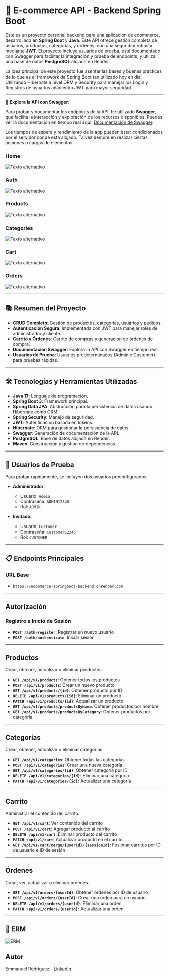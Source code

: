 # 🛒 E-commerce API - Backend Spring Boot

Este es un proyecto personal backend para una aplicación de ecommerce, desarrollado en **Spring Boot** y **Java**. Este API ofrece gestión completa de usuarios, productos, categorías, y ordenes, con una seguridad robusta mediante **JWT**. El proyecto incluye usuarios de prueba, está documentado con Swagger para facilitar la integración y prueba de endpoints, y utiliza una base de datos **PostgreSQL** alojada en Render. 

La idea principal de este proyecto fue asentar las bases y buenas practicas de lo que es el framework de Spring Boot tan utilizado hoy en dia. Utilizando Hibernate a nivel ORM y Security para manejar los Login y Registros de usuarios añadiendo JWT para mayor seguridad.

---

  🔹 **Explora la API con Swagger**:  
  
Para probar y documentar los endpoints de la API, he utilizado **Swagger**, que facilita la interacción y exploración de los recursos disponibles. Puedes ver la documentación en tiempo real aquí: [Documentación de Swagger](https://ecommerce-springboot-backend.onrender.com/swagger-ui.html).

Los tiempos de espera y rendimiento de la app pueden estar condicionados por el servidor donde esta alojado. Talvez demore en realizar ciertas acciones o cargas de elementos.


### Home
![Texto alternativo](https://i.postimg.cc/2St5BS75/swaggerhome.png)
### Auth
![Texto alternativo](https://i.postimg.cc/fRyLL9XF/auth.png)
### Products
![Texto alternativo](https://i.postimg.cc/3JnNYBym/Products-Swagger.png)
### Categories
![Texto alternativo](https://i.postimg.cc/SNyRB5Km/Categorieswagger.png)
### Cart
![Texto alternativo](https://i.postimg.cc/HW0jPHdS/Cartswagger.png)
### Orders
![Texto alternativo](https://i.postimg.cc/0jCQ6GVg/ordersswagger.png)



---

## 📚 Resumen del Proyecto

- **CRUD Completo**: Gestión de productos, categorías, usuarios y pedidos.
- **Autenticación Segura**: Implementada con JWT para manejar roles de administrador y cliente.
- **Carrito y Órdenes**: Carrito de compras y generación de órdenes de compra.
- **Documentación Swagger**: Explora la API con Swagger en tiempo real.
- **Usuarios de Prueba**: Usuarios predeterminados (Admin e Customer) para pruebas rápidas.

---

## 🛠️ Tecnologías y Herramientas Utilizadas

- **Java 17**: Lenguaje de programación.
- **Spring Boot 3**: Framework principal.
- **Spring Data JPA**: Abstracción para la persistencia de datos usando Hibernate como ORM.
- **Spring Security**: Manejo de seguridad.
- **JWT**: Autenticación basada en tokens.
- **Hibernate**: ORM para gestionar la persistencia de datos.
- **Swagger**: Generación de documentación de la API.
- **PostgreSQL**: Base de datos alojada en Render.
- **Maven**: Construcción y gestión de dependencias.

---

## 👥 Usuarios de Prueba

Para probar rápidamente, se incluyen dos usuarios preconfigurados:

- **Administrador**:
  - Usuario: `Admin`
  - Contraseña: `ADMIN12345`
  - Rol: `ADMIN`

- **Invitado**:
  - Usuario: `Customer`
  - Contraseña: `Customer12345`
  - Rol: `CUSTOMER`

---

## 📋 Endpoints Principales


### URL Base
- `https://ecommerce-springboot-backend.onrender.com`

---

## Autorización

### Registro e Inicio de Sesión
- **`POST /auth/register`**: Registrar un nuevo usuario
- **`POST /auth/authenticate`**: Iniciar sesión

---

## Productos
Crear, obtener, actualizar o eliminar productos.

- **`GET /api/v1/products`**: Obtener todos los productos
- **`POST /api/v1/products`**: Crear un nuevo producto
- **`GET /api/v1/products/{id}`**: Obtener producto por ID
- **`DELETE /api/v1/products/{id}`**: Eliminar un producto
- **`PATCH /api/v1/products/{id}`**: Actualizar un producto
- **`GET /api/v1/products/productsByName`**: Obtener productos por nombre
- **`GET /api/v1/products/productsByCategory`**: Obtener productos por categoría
---

## Categorías
Crear, obtener, actualizar o eliminar categorías.

- **`GET /api/v1/categories`**: Obtener todas las categorías
- **`POST /api/v1/categories`**: Crear una nueva categoría
- **`GET /api/v1/categories/{id}`**: Obtener categoría por ID
- **`DELETE /api/v1/categories/{id}`**: Eliminar una categoría
- **`PATCH /api/v1/categories/{id}`**: Actualizar una categoría

---

## Carrito
Administrar el contenido del carrito.

- **`GET /api/v1/cart`**: Ver contenido del carrito
- **`POST /api/v1/cart`**: Agregar producto al carrito
- **`DELETE /api/v1/cart`**: Eliminar producto del carrito
- **`PATCH /api/v1/cart`**: Actualizar producto en el carrito
- **`GET /api/v1/cart/merge/{userId}/{sessionId}`**: Fusionar carritos por ID de usuario e ID de sesión

---

## Órdenes
Crear, ver, actualizar o eliminar órdenes.

- **`GET /api/v1/orders/{userId}`**: Obtener órdenes por ID de usuario
- **`POST /api/v1/orders/{userId}`**: Crear una orden para un usuario
- **`DELETE /api/v1/orders/{userId}`**: Eliminar una orden
- **`PATCH /api/v1/orders/{userId}`**: Actualizar una orden

---

## 👥 ERM

![ERM](https://i.postimg.cc/g2QKpRXY/ERMecommerce.png)



## Autor

Emmanuel Rodriguez - [LinkedIn](https://www.linkedin.com/in/emmanuelrodr%C3%ADguezbuzzo/)
